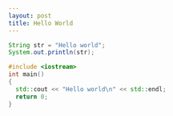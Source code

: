 ```yaml
---
layout: post
title: Hello World
---
```


```java
String str = "Hello world";
System.out.println(str);
```
```c++
#include <iostream>
int main()
{
  std::cout << "Hello world\n" << std::endl;
  return 0;
}
```
<div id='helloworld-demo'></div>
<script src="//cdnjs.cloudflare.com/ajax/libs/three.js/88/three.min.js"></script>
<script src="/code/lib/demo/helloworld.js"></script>
<script>helloworld_demo('helloworld-demo')</script>
